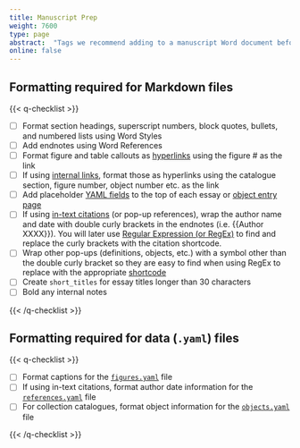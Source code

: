 ```yaml
---
title: Manuscript Prep
weight: 7600
type: page
abstract:  "Tags we recommend adding to a manuscript Word document before Pandoc conversion"
online: false
---
```


## Formatting required for Markdown files

{{< q-checklist >}}

- [ ] Format section headings, superscript numbers, block quotes, bullets, and numbered lists using Word Styles
- [ ] Add endnotes using Word References
- [ ] Format figure and table callouts as [hyperlinks](/docs-v1/page-content/#apply-different-types-of-links) using the figure # as the link
- [ ] If using [internal links](/docs-v1/page-content/#apply-different-types-of-links), format those as hyperlinks using the catalogue section, figure number, object number etc. as the link
- [ ] Add placeholder [YAML fields](/docs-v1/pages/) to the top of each essay or [object entry page](/docs-v1/collection-catalogues/#create-object-pages)
- [ ] If using [in-text citations](/docs-v1/citation-bibliographies/#add-in-text-citations) (or pop-up references), wrap the author name and date with double curly brackets in the endnotes (i.e. {{Author XXXX}}). You will later use [Regular Expression (or RegEx)](https://developer.mozilla.org/en-US/docs/Web/JavaScript/Guide/Regular_Expressions) to find and replace the curly brackets with the citation shortcode.
- [ ] Wrap other pop-ups (definitions, objects, etc.) with a symbol other than the double curly bracket so they are easy to find when using RegEx to replace with the appropriate [shortcode](/docs-v1/page-content/#use-shortcodes-to-add-features)
- [ ] Create `short_titles` for essay titles longer than 30 characters
- [ ] Bold any internal notes

{{< /q-checklist >}}

## Formatting required for data (`.yaml`) files

{{< q-checklist >}}

- [ ] Format captions for the [`figures.yaml`](/docs-v1/figure-images/#create-a-figuresyaml-file-for-figure-image-metadata) file
- [ ] If using in-text citations, format author date information for the [`references.yaml`](/docs-v1/citation-bibliographies/#capture-bibliographic-information-in-yaml) file
- [ ] For collection catalogues, format object information for the [`objects.yaml`](/docs-v1/figure-images/#create-a-figuresyaml-file-for-figure-image-metadata) file

{{< /q-checklist >}}
